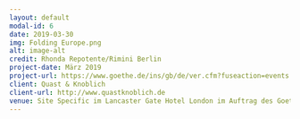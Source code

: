 ```yaml
---
layout: default
modal-id: 6
date: 2019-03-30
img: Folding Europe.png
alt: image-alt
credit: Rhonda Repotente/Rimini Berlin
project-date: März 2019
project-url: https://www.goethe.de/ins/gb/de/ver.cfm?fuseaction=events.detail&event_id=21492143
client: Quast & Knoblich
client-url: http://www.quastknoblich.de
venue: Site Specific im Lancaster Gate Hotel London im Auftrag des Goethe Institut London im Rahmen der Reihe "Europe Actually"
---
```

